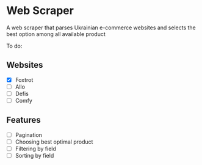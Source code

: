 # Web Scraper
A web scraper that parses Ukrainian e-commerce websites and selects the best option among all available product

To do:
## Websites
- [x] Foxtrot
- [ ] Allo
- [ ] Defis
- [ ] Comfy

## Features
- [ ] Pagination
- [ ] Choosing best optimal product
- [ ] Filtering by field
- [ ] Sorting by field
